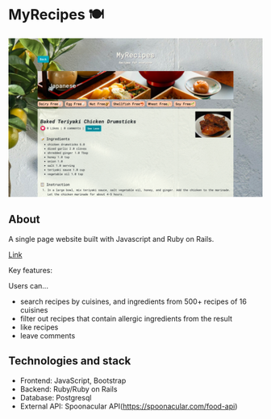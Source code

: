 # MyRecipes 🍽
![screenshot](./screenshot.png)

## About
A single page website built with Javascript and Ruby on Rails.

[Link](https://mod3-myrecipes.herokuapp.com/)

Key features:

Users can...
* search recipes by cuisines, and ingredients from 500+ recipes of 16 cuisines
* filter out recipes that contain allergic ingredients from the result
* like recipes
* leave comments

## Technologies and stack

* Frontend: JavaScript, Bootstrap
* Backend: Ruby/Ruby on Rails
* Database: Postgresql
* External API: Spoonacular API(https://spoonacular.com/food-api)
